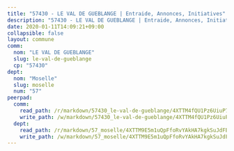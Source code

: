 ```yaml
---
title: "57430 - LE VAL DE GUEBLANGE | Entraide, Annonces, Initiatives"
description: "57430 - LE VAL DE GUEBLANGE | Entraide, Annonces, Initiatives"
date: 2020-01-11T14:09:21+09:00
collapsible: false
layout: commune
comm:
  nom: "LE VAL DE GUEBLANGE"
  slug: le-val-de-gueblange
  cp: "57430"
dept:
  nom: "Moselle"
  slug: moselle
  num: "57"
peerpad:
  comm:
    read_path: /r/markdown/57430_le-val-de-gueblange/4XTTM4fQU1Pz6UiuP7CneTNPQW6XwDvQakLyb382qsDpBDDTK
    write_path: /w/markdown/57430_le-val-de-gueblange/4XTTM4fQU1Pz6UiuP7CneTNPQW6XwDvQakLyb382qsDpBDDTK-K3TgTgzDygM6hvd8dAYniJR7mFin2pAUcmmvtfePHfcsgQSHuVPs3tkeWwGUaTc1eST73TNPcJyYNfNC3N115N7iGY2RgA5wmj8hEw9sBXTQk9sCZE6PxqZBv8V3TddCNYxu8Zzd
  dept:
    read_path: /r/markdown/57_moselle/4XTTM9E5m1uQpFfoRvYAkHA7kgkSuJdFBSCmoLnZ6YvxmqAKj
    write_path: /w/markdown/57_moselle/4XTTM9E5m1uQpFfoRvYAkHA7kgkSuJdFBSCmoLnZ6YvxmqAKj-K3TgTxpsRhjGfb3pJqDaX4rYTLkyLoK3BLA4awBfhTSCoyNhResrhhmfsEF8aKnccedt5XoBzWeRYfKxQxNKv71ETcpGharLRE7rdgTKY3uSaW3Du2dz8v23YEY268mfYmweTFnR
---
```


